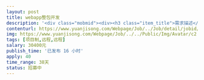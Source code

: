 ```yaml
---                
layout: post       
title: webapp整包开发           
description: '<div class="mobmid"><div><h3 class="item_title">需求描述</h3><p>一、需求描述：<br/>App介绍：<br/>谋者APP，主要是帮助需要推广项目的公司或者团队，提供一个发布项目，寻找推广团队大咖，对接项目的一个服务平台，帮助需要做项目的大咖筛选更好的项目，达到资源共享的一个平台，主要功能有：上传项目，项目置顶，项目下架，找大咖，动态，开通会员，创建团队，团队管理，推广套餐等。<br/>人才要求：<br/>团队开发，目前UI正在开发中，如果团队中有UI更好。<br/> <br/>二、合作方式：<br/>项目制，远程开发，时间40天，费用3w。</p></div><!--info end--></div>'     
contenturl: https://www.yuanjisong.com/Webpage/Job/../Job/detail/jobid/101495      
img: https://www.yuanjisong.com/Webpage/Job/../../Public/Img/Avatar/c2.jpg             
tags: [项目制,远程,远程]            
salary: 30400元          
publish_time: '已发布 16 小时'         
apply: 40                   
time_range: 38天              
status: 招募中                  
---                 
```

